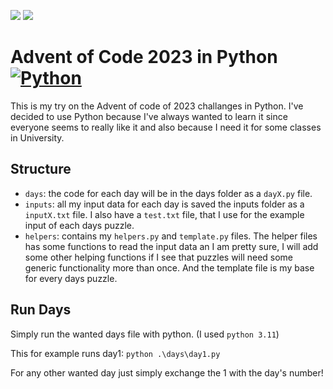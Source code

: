 ![](https://img.shields.io/badge/stars%20⭐-25-yellow)
![](https://img.shields.io/badge/days%20completed%20📅-13-blue)

# Advent of Code 2023 in Python [![Python](https://skillicons.dev/icons?i=python)](https://skillicons.dev)

This is my try on the Advent of code of 2023 challanges in Python. I've decided to use Python because I've always wanted to learn it since everyone seems to really like it and also because I need it for some classes in University.

## Structure

- `days`: the code for each day will be in the days folder as a `dayX.py` file.
- `inputs`: all my input data for each day is saved the inputs folder as a `inputX.txt` file. I also have a `test.txt` file, that I use for the example input of each days puzzle.
- `helpers`: contains my `helpers.py` and `template.py` files. The helper files has some functions to read the input data an I am pretty sure, I will add some other helping functions if I see that puzzles will need some generic functionality more than once. And the template file is my base for every days puzzle.

## Run Days

Simply run the wanted days file with python. (I used `python 3.11`)

This for example runs day1:
`python .\days\day1.py`

For any other wanted day just simply exchange the 1 with the day's number!
